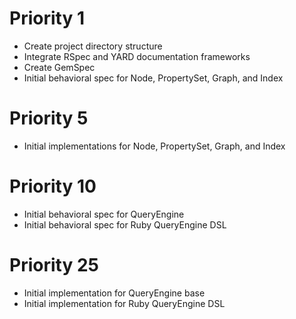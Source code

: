 # Priority 1
 * Create project directory structure
 * Integrate RSpec and YARD documentation frameworks
 * Create GemSpec
 * Initial behavioral spec for Node, PropertySet, Graph, and Index

# Priority 5
 * Initial implementations for Node, PropertySet, Graph, and Index

# Priority 10
 * Initial behavioral spec for QueryEngine
 * Initial behavioral spec for Ruby QueryEngine DSL

# Priority 25
 * Initial implementation for QueryEngine base
 * Initial implementation for Ruby QueryEngine DSL

